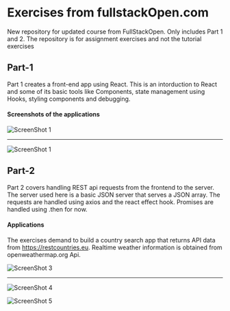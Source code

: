 
  
# Exercises from fullstackOpen.com

New repository for updated course from FullStackOpen. Only includes Part 1 and 2. The repository is for assignment exercises and not the tutorial exercises

## Part-1 
Part 1 creates a front-end app using React. This is an intorduction to React and some of its basic tools like Components, state management using Hooks, styling components and debugging. 

#### Screenshots of the applications

   ![ScreenShot 1](https://github.com/Prashanga/Images-For-Web/blob/master/1.1.png)
   
------------------------------------------------------------------------------------------------------------------------------
 
   ![ScreenShot 1](https://github.com/Prashanga/Images-For-Web/blob/master/1.2.png)
    
  ## Part-2
  
  Part 2 covers handling REST api requests from the frontend to the server. The server used here is a basic JSON server that serves a JSON array. The requests are handled using axios and the react effect hook. Promises are handled using .then for now.
  
  #### Applications
  The exercises demand to build a country search app that returns API data from https://restcountries.eu. Realtime weather information is obtained from openweathermap.org Api.
 
  
  ![ScreenShot 3](https://github.com/Prashanga/Images-For-Web/blob/master/2.1.png)
   
  -----
 
  ![ScreenShot 4](https://github.com/Prashanga/Images-For-Web/blob/master/2.2.png)
   

   
   ![ScreenShot 5](https://github.com/Prashanga/Images-For-Web/blob/master/2.3.png)
  
  
